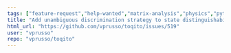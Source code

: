 ```yaml
---
tags: ["feature-request","help-wanted","matrix-analysis","physics","python","python-3","quantum","quantum-computing","quantum-information","unitaryHACK-2024","unitaryhack"]
title: "Add unambiguous discrimination strategy to state distinguishability and state exclusion"
html_url: "https://github.com/vprusso/toqito/issues/519"
user: "vprusso"
repo: "vprusso/toqito"
---
```


